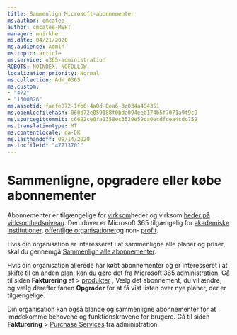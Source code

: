 ```yaml
---
title: Sammenlign Microsoft-abonnementer
ms.author: cmcatee
author: cmcatee-MSFT
manager: mnirkhe
ms.date: 04/21/2020
ms.audience: Admin
ms.topic: article
ms.service: o365-administration
ROBOTS: NOINDEX, NOFOLLOW
localization_priority: Normal
ms.collection: Adm_O365
ms.custom:
- "472"
- "1500026"
ms.assetid: faefe872-1fb6-4a0d-8ea6-3c034a484351
ms.openlocfilehash: 060d72e059188f0bda094eeb174b5f7071a9f9c9
ms.sourcegitcommit: c6692ce0fa1358ec3529e59ca0ecdfdea4cdc759
ms.translationtype: MT
ms.contentlocale: da-DK
ms.lasthandoff: 09/14/2020
ms.locfileid: "47713701"
---
```

# <a name="compare-upgrade-or-purchase-subscriptions"></a>Sammenligne, opgradere eller købe abonnementer
  
Abonnementer er tilgængelige for [virksom](https://products.office.com/compare-all-microsoft-office-products?tab=2)heder og virksom [heder på virksomhedsniveau](https://products.office.com/business/compare-more-office-365-for-business-plans). Derudover er Microsoft 365 tilgængelig for [akademiske institutioner](https://products.office.com/academic/compare-office-365-education-plans), [offentlige organisationer](https://products.office.com/government/compare-office-365-government-plans)og non- [profit](https://products.office.com/nonprofit/office-365-nonprofit-plans-and-pricing?tab=1).
  
Hvis din organisation er interesseret i at sammenligne alle planer og priser, skal du gennemgå [Sammenlign alle abonnementer](https://products.office.com/business/compare-more-office-365-for-business-plans).
  
Hvis din organisation allerede har købt abonnementer og er interesseret i at skifte til en anden plan, kan du gøre det fra Microsoft 365 administration. Gå til siden **Fakturering** af \> [produkter](https://go.microsoft.com/fwlink/p/?linkid=842054) , Vælg det abonnement, du vil ændre, og vælg derefter fanen **Opgrader** for at få vist listen over nye planer, der er tilgængelige.
  
Din organisation kan også blande og sammenligne abonnementer for at imødekomme behovene og funktionskravene for brugere. Gå til siden **Fakturering** \> [Purchase Services](https://go.microsoft.com/fwlink/p/?linkid=868433) fra administration.